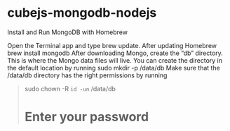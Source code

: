 # cubejs-mongodb-nodejs
Install and Run MongoDB with Homebrew

Open the Terminal app and type brew update.
After updating Homebrew brew install mongodb
After downloading Mongo, create the “db” directory. 
This is where the Mongo data files will live. You can create the directory in the default location by running sudo mkdir -p /data/db
Make sure that the /data/db directory has the right permissions by running
> sudo chown -R `id -un` /data/db
> # Enter your password
